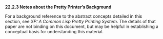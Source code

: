 **22.2.3 Notes about the Pretty Printer’s Background** 

For a background reference to the abstract concepts detailed in this section, see *XP: A Common Lisp Pretty Printing System*. The details of that paper are not binding on this document, but may be helpful in establishing a conceptual basis for understanding this material. 



 

 


